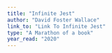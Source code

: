 ```yaml
---
title: "Infinite Jest"
author: "David Foster Wallace"
link_to: "Link To Infinite Jest"
type: "A Marathon of a book"
year_read: "2020"
---
```

